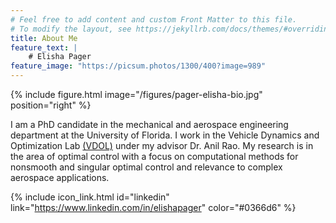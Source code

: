 ```yaml
---
# Feel free to add content and custom Front Matter to this file.
# To modify the layout, see https://jekyllrb.com/docs/themes/#overriding-theme-defaults
title: About Me
feature_text: |
    # Elisha Pager
feature_image: "https://picsum.photos/1300/400?image=989"
---
```


{% include figure.html image="/figures/pager-elisha-bio.jpg" position="right" %}

I am a PhD candidate in the mechanical and aerospace engineering department at the University of Florida. I work in the Vehicle Dynamics and Optimization Lab [(VDOL)](http://www.anilvrao.com/Research.html) under my advisor Dr. Anil Rao. My research is in the area of optimal control with a focus on computational methods for nonsmooth and singular optimal control and  relevance to complex aerospace applications.

{% include icon_link.html id="linkedin" link="https://www.linkedin.com/in/elishapager" color="#0366d6" %}
